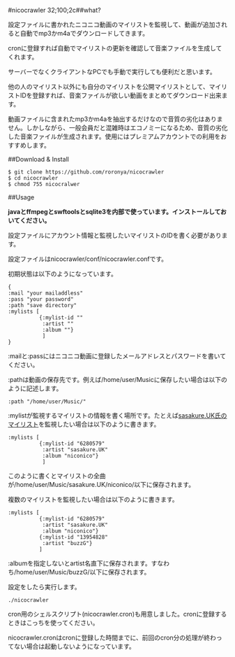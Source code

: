 #nicocrawler
32;100;2c##what?

設定ファイルに書かれたニコニコ動画のマイリストを監視して、動画が追加されると自動でmp3かm4aでダウンロードしてきます。

cronに登録すれば自動でマイリストの更新を確認して音楽ファイルを生成してくれます。

サーバーでなくクライアントなPCでも手動で実行しても便利だと思います。

他の人のマイリスト以外にも自分のマイリストを公開マイリストとして、マイリストIDを登録すれば、音楽ファイルが欲しい動画をまとめてダウンロード出来ます。

動画ファイルに含まれたmp3かm4aを抽出するだけなので音質の劣化はありません。しかしながら、一般会員だと混雑時はエコノミーになるため、音質の劣化した音楽ファイルが生成されます。使用にはプレミアムアカウントでの利用をおすすめします。

##Download & Install

    $ git clone https://github.com/roronya/nicocrawler
	$ cd nicocrawler
	$ chmod 755 nicocralwer

##Usage

**javaとffmpegとswftoolsとsqlite3を内部で使っています。インストールしておいてください。**

設定ファイルにアカウント情報と監視したいマイリストのIDを書く必要があります。

設定ファイルはnicocrawler/conf/nicocrawler.confです。

初期状態は以下のようになっています。

    {
	:mail "your mailaddless"
	:pass "your password"
	:path "save directory"
    :mylists [
	          {:mylist-id ""
			   :artist ""
			   :album ""}
			   ]
    }

:mailと:passにはニコニコ動画に登録したメールアドレスとパスワードを書いてください。

:pathは動画の保存先です。例えば/home/user/Musicに保存したい場合は以下のように記述します。

    :path "/home/user/Music/"

:mylistが監視するマイリストの情報を書く場所です。たとえば[sasakure.UK氏のマイリスト](http://www.nicovideo.jp/mylist/6280579)を監視したい場合は以下のように書きます。

    :mylists [
              {:mylist-id "6280579"
			   :artist "sasakure.UK"
			   :album "niconico"}
			   ]
			   
このように書くとマイリストの全曲が/home/user/Music/sasakure.UK/niconico/以下に保存されます。

複数のマイリストを監視したい場合は以下のように書きます。

    :mylists [
              {:mylist-id "6280579"
			   :artist "sasakure.UK"
			   :album "niconico"}
			  {:mylist-id "13954828"
			   :artist "buzzG"}
			  ]

:albumを指定しないとartist名直下に保存されます。すなわち/home/user/Music/buzzG/以下に保存されます。

設定をしたら実行します。

    ./nicocrawler

cron用のシェルスクリプト(nicocrawler.cron)も用意しました。cronに登録するときはこっちを使ってください。

nicocrawler.cronはcronに登録した時間までに、前回のcron分の処理が終わってない場合は起動しないようになっています。

